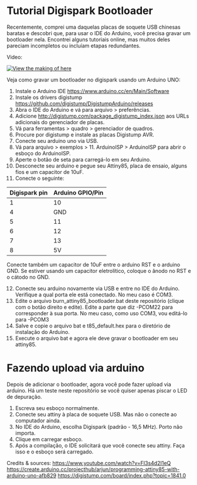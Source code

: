 # Tutorial Digispark Bootloader
Recentemente, comprei uma daquelas placas de soquete USB chinesas baratas e descobri que, para usar o IDE do Arduino, você precisa gravar um bootloader nela. Encontrei alguns tutoriais online, mas muitos deles pareciam incompletos ou incluíam etapas redundantes.

Video:

[![View the making of here](https://img.youtube.com/vi/axagDO8AKSI/0.jpg)](https://www.youtube.com/watch?v=axagDO8AKSI)

Veja como gravar um bootloader no digispark usando um Arduino UNO:

1. Instale o Arduino IDE https://www.arduino.cc/en/Main/Software
2. Instale os drivers digistump https://github.com/digistump/DigistumpArduino/releases
3. Abra o IDE do Arduino e vá para arquivo > preferências.
4. Adicione http://digistump.com/package_digistump_index.json aos URLs adicionais do gerenciador de placas.
5. Vá para ferramentas > quadro > gerenciador de quadros.
6. Procure por digistump e instale as placas Digistump AVR.
7. Conecte seu arduino uno via USB.
8. Vá para arquivo > exemplos > 11. ArduinoISP > ArduinoISP para abrir o esboço do ArduinoISP.
9. Aperte o botão de seta para carregá-lo em seu Arduino.
10. Desconecte seu arduino e pegue seu Attiny85, placa de ensaio, alguns fios e um capacitor de 10uF.
11. Conecte o seguinte:

| Digispark pin | Arduino GPIO/Pin |
| --- | --- |
| 1 | 10 |
| 4 | GND |
| 5 | 11 |
| 6 | 12 |
| 7 | 13 |
| 8 | 5V |

Conecte também um capacitor de 10uF entre o arduino RST e o arduino GND. Se estiver usando um capacitor eletrolítico, coloque o ânodo no RST e o cátodo no GND.

12. Conecte seu arduino novamente via USB e entre no IDE do Arduino. Verifique a qual porta ele está conectado. No meu caso é COM3.
13. Edite o arquivo burn_attiny85_bootloader.bat deste repositório (clique com o botão direito e edite). Edite a parte que diz -PCOM22 para corresponder à sua porta. No meu caso, como uso COM3, vou editá-lo para -PCOM3
14. Salve e copie o arquivo bat e t85_default.hex para o diretório de instalação do Arduino.
15. Execute o arquivo bat e agora ele deve gravar o bootloader em seu attiny85.

# Fazendo upload via arduino
Depois de adicionar o bootloader, agora você pode fazer upload via arduino. Há um teste neste repositório se você quiser apenas piscar o LED de depuração.

1. Escreva seu esboço normalmente.
2. Conecte seu attiny à placa de soquete USB. Mas não o conecte ao computador ainda.
3. No IDE do Arduino, escolha Digispark (padrão - 16,5 MHz). Porto não importa.
4. Clique em carregar esboço.
5. Após a compilação, o IDE solicitará que você conecte seu attiny. Faça isso e o esboço será carregado.

Credits & sources:
https://www.youtube.com/watch?v=FI3s4d2I1eQ
https://create.arduino.cc/projecthub/arjun/programming-attiny85-with-arduino-uno-afb829
https://digistump.com/board/index.php?topic=1841.0

